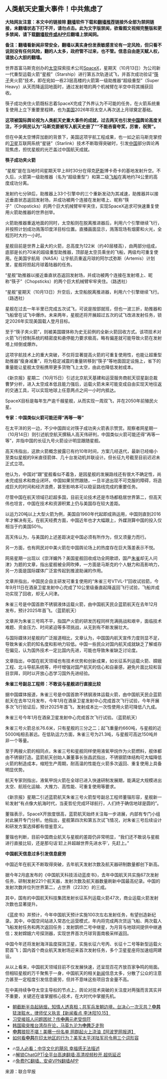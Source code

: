  <!-- 面包屑导航 --> <h2>人类航天史重大事件！中共焦虑了</h2> <p class="notice"><b>大陆网友注意：本文中的链接除 <a href="https://github.com/bannedbook/fanqiang" >翻墙</a>软件下载和<a href="https://github.com/killgcd/justmysocks/blob/master/README.md">翻墙推荐</a>链接外全部为禁网链接，未翻墙状态下打不开，请勿点击。此为文字版禁闻，欲看图文视频完整版和更多禁闻，请下载<a href="https://github.com/bannedbook/fanqiang">翻墙软件或APP</a>后翻墙上禁闻网。</p><p>备注：翻墙看新闻非常安全，翻墙以真实身份发表敏感言论有一定风险，但只看不说则没有任何风险，翻的人太多，政府管不过来，也不管。信息自由是天赋人权，请放心大胆的翻墙。</b></p>  <div class="entry"> <p>世界首富马斯克创办的<a href="https://www.bannedbook.org/bnews/tag/%e5%a4%aa%e7%a9%ba/" class="st_tag internal_tag" rel="tag" title="标签 太空 下的日志">太空</a>探索技术公司<a href="https://www.bannedbook.org/bnews/tag/spacex/" class="st_tag internal_tag" rel="tag" title="标签 SpaceX 下的日志">SpaceX</a>，星期天（10月13日）为公司新一代重型运载火箭“星舰”（Starship）进行第五次轨道试飞，并首次成功验证“<a href="https://www.bannedbook.org/bnews/tag/%E7%AD%B7%E5%AD%90/" class="st_tag internal_tag" rel="tag" title="标签 筷子 下的日志">筷子</a>夹火箭”技术，即在宛如一栋23层高楼的火箭第一级助推器“超级重型”（Super Heavy）从天而降返回地面时，通过发射塔的两个机械臂在半空中将其捕获回收。</p> <p>筷子成功夹住火箭既标志着SpaceX完成了外界认为不可能的任务，在火箭系统重复使用上立下重要里程碑，也为<a href="https://www.bannedbook.org/bnews/tag/%e7%be%8e%e5%9b%bd/" class="st_tag internal_tag" rel="tag" title="标签 美国 下的日志">美国</a>2026年将太空人再次送上月球奠定基础。</p> <p><strong>这项被国际舆论视为人类航天史重大事件的成就，过去两天也引发<span class='wp_keywordlink_affiliate'><a href="https://www.bannedbook.org/" title="中国" target="_blank">中国</a></span>舆论高度关注，不少网民认为“马斯克要被写入航天史册了”“不能吝啬夸奖，厉害，祝贺”。</strong></p> <p>但在中美太空博弈加剧的背景下，美国这项宇航工程成果，也一如之前马斯克掌控的<a href="https://www.bannedbook.org/bnews/tag/%e5%8d%ab%e6%98%9f/" class="st_tag internal_tag" rel="tag" title="标签 卫星 下的日志">卫星</a>互联网系统“星链”（Starlink）技术不断取得突破时，引发<a href="https://www.bannedbook.org/bnews/tag/%E4%B8%AD%E5%9B%BD/" class="st_tag internal_tag" rel="tag" title="标签 中国 下的日志">中国</a>部分舆论再现焦虑，担忧星舰的光芒盖过中国航天成就。</p> <p><strong>筷子成功夹火箭</strong></p> <p>“星舰”是在当地时间星期天早上8时30分在得克<span class='wp_keywordlink'><a href="https://www.bannedbook.org/forum5/topic42.html" title="萨斯、诚信与自救" target="_blank">萨斯</a></span>博卡奇卡的基地发射升空。不久后，火箭第一级助推器（名为“超级重型”）和第二级<a href="https://www.bannedbook.org/bnews/tag/%E9%A3%9E%E8%88%B9/" class="st_tag internal_tag" rel="tag" title="标签 飞船 下的日志">飞船</a>在离地约74公里的高度成功分离。</p> <p>发射约七分钟后，助推器上33个引擎中的三个重新发动为其减速，助推器并以接近垂直状态返回发射场，并成功被两个连接在发射塔上、昵称“筷子”（Chopsticks）的两个巨大机械臂牢牢夹住，实现SpaceX追求可快速重复使用火箭助推器的世界创举。</p> <p>火箭助推器重返地面的同时，太空船则在脱离推进器后，利用六个引擎继续飞行，并按照计划成功溅落印度洋目标位置。直播画面显示，溅落现场有烟雾和火光，全程历时大约一小时。</p> <p>星舰目前是世界上最大的火箭，总高度为122米（约40层楼高），由两部分组成，底部是长约70米的超级重型助推器，顶部是太空员乘坐的飞船，两级均可重复使用。在美国宇航局（NASA）让宇航员重返月球的阿尔忒弥斯（Artemis）计划里，星舰将担起月球着陆器的任务。</p> <p>“星舰”助推器以接近垂直状态返回发射场，并成功被两个连接在发射塔上、昵称“筷子”（Chopsticks）的两个巨大机械臂牢牢夹住。（路透社）</p> <p>“星舰”星期天（10月13日）升空后，太空船脱离推进器，利用六个引擎继续飞行。（路透社）</p> <p>星舰在过去一年半里已完成五次试飞，可说是按部就班，但也一波三折，助推器和飞船曾在试飞中爆炸。未来两年，星舰还将开展超过五次的试飞改进发射任务，锁定2026年实现美国载人登月目标。</p>  <p>至于“筷子夹火箭”，则被美国媒体称为史无前例的全新火箭回收方式。该项技术对火箭飞行控制系统的精密度和悬停能力要求极高，略有偏差就可能导致火箭在发射塔上倾倒或爆炸。</p> <p>这项宇航技术上的重大突破，不仅将显著提高火箭的可重复使用性，也能让超重型助推器“瘦身减重”，将为稳定减震的重量转移到“筷子”等地面固定设施上，省下的重量能让星舰太空船携带更多货物飞上太空，由此也降低发射成本。</p> <p>《新京报》星期二（10月15日）引述北京航天基建和运营服务商航天驭星副总裁曹梦分析，进入太空成本低且能力强后，运载火箭未来可能变成自由实现天地往返的交通工具，可以实现地球上任意两点之间一小时内抵达。</p> <p>SpaceX目标是每年生产逾千艘星舰，从而实现一周双飞，并在2050年前殖民火星。</p> <p><strong>专家：中国类似火箭可能还得“再等一等”</strong></p> <p>在太平洋的另一边，不少中国舆论对筷子成功夹火箭表示赞赏。观察者网星期一（10月14日）则引述航空航天撰稿人高天伟研判，中国类似火箭可能还得“再等一等”，并指中国的长征九号火箭设计明显跟随星舰。</p> <p>高天伟指出，这款火箭概念披露已有约10年时间，方案几经迭代，最新已经缩小至类似星舰的9米直径箭体、几十台发动机并联设计。但长征九号截至目前迟迟未正式立项。</p> <p>他认为，中国对“跟”星舰看似不着急，是因星舰的发展路线还有很大不确定性，尚未完成技术和商业闭环。中国如果贸然跟随，一旦半途出现不可克服的障碍，将造成巨大的时间和经济浪费，甚至影响本可以稳妥路线完成的重要任务。</p> <p>尽管中国在航天领域已赶超多国，目前无论技术还是市场都稳居世界第二，但高天伟也坦言，中国在技术和资源积累上仍与美国存在较大差距。</p> <p>以运力20吨以上大型火箭为例，美国自1960年代起即成熟运用，中国则直到2016年才解决有无。在航天经费方面，中国近年也才大幅跟上，外媒测算中国的投入仅相当于约美国50％。</p> <p>高天伟认为，与美国的上述差距决定中国必须有所作为，但又须量力而行。</p> <p>另一方面，也有网民对中美火箭在中国舆论场上的热度存在巨大落差表示不悦。</p>  <p>网易星期一出现以《崇洋媚外？美国星舰回收成功全网歌颂，国产<a href="https://www.bannedbook.org/bnews/tag/%e6%9c%b1%e9%9b%80/" class="st_tag internal_tag" rel="tag" title="标签 朱雀 下的日志">朱雀</a>却无人问津》为题的文章，指出星舰被全网吹捧，一方面是马斯克的个人魅力和高影响力，另一方面是国际媒体广泛宣传起到推波助澜的作用。</p> <p>文章并指出，中国民企自主研发可重复使用的“朱雀三号VTVL-1”回收试验箭，今年9月11日在酒泉卫星发射中心完成了10公里级垂直起降返回飞行试验，飞船并成功实现了回收，却无人问津。</p> <p>朱雀三号是中国首款不锈钢液体运载火箭，由中国航天民企蓝箭航天在去年12月发布，预计2025年首飞。（蓝箭航天）</p> <p>文章并为朱雀三号鸣不平，指国产火箭的研发历程同样充满挑战和艰辛，面临技术难题、资金压力、时间紧迫等多项挑战，从无到有不断发展壮大。</p> <p>与国际媒体对星舰的广泛报道相比，文章认为，中国国内航天宣传力度则显不足，导致朱雀火箭的知名度和影响力较低。中国一些民众对国内航天成就缺乏了解或存在偏见，认为国外技术一定比国内先进，可能也导致朱雀缺乏讨论度。</p> <p>文章指出，中国在航天领域也有技术优势和创新成果，如长征系列运载火箭、嫦娥工程、北斗导航系统等，呼吁增强对国产航天的信心和自豪感，避免片面比较和盲目崇拜，同时以开放心态学习国外先进经验。</p> <p><strong>朱雀三号副总工程师：不敢说与星舰进行直接比较</strong></p> <p>据中国媒体报道，朱雀三号是中国首款不锈钢液体运载火箭，由中国航天民企蓝箭航天在去年12月发布，今年1月在酒泉卫星发射中心完成首次飞行试验，今年开展多次飞行验证后，预计2025年首飞，发射成本比一次性使用火箭可降低八九成。</p> <p>朱雀三号今年1月在酒泉卫星发射中心完成首次飞行试验。（蓝箭航天）</p> <p>朱雀三号火箭总长76.6米，只有星舰的三分之二；起飞重量约660吨，与星舰的近5000吨相去甚远。在低轨运力方面，朱雀三号为21.3吨，与星舰可高达150吨并非一个等量。</p> <p>至于两艘火箭的相同点，朱雀三号和星舰同样使用液氧甲烷作为火箭燃料，舰体都由不锈钢打造。蓝箭航天创始人兼董事长张昌武指出，不锈钢箭体结构可大幅降低火箭的制造成本，缩短生产周期，耐高温的性能在火箭多次返回、重复使用上具备明显优势。</p> <p>航天专家则指出，液氧甲烷火箭在全球已进入快速研制发展期，能满足大规模进出太空、航班化运输、大推力、高性能、可重复使用等要求。</p>  <p>《新京报》星期二引述蓝箭航天朱雀三号火箭型号副总工程师董锴形容，星舰新一轮发射“有点像大航海时代，当麦哲伦完成环球航行，人们终于确信地球是圆的”。</p> <p>董锴表示，SpaceX开放度很高，蓝箭航天始终关注每一步进展，内部有专门小组对此展开专门分析。他指出，星舰第四次和第五次试飞情况，对朱雀三号后续设计和研发方案选择都有借鉴意义。</p> <p>董锴也判断，目前中国商业航天与星舰的差距仍非常明显，“我们还不敢说与星舰进行直接比较，还是那句话‘赶上并超越世界先进水平’，先赶上。”</p> <p><strong>中国航天信息过多引发信息疲劳</strong></p> <p>中国近年在航天不断取得突破，去年航天发射次数及航天器研制数量都创下新高。</p> <p>据今年2月底发布的《中国航天科技活动蓝皮书》，去年中国航天共实施67次发射任务，研制发射221个航天器，发射次数及航天器数量刷新中国最高纪录。中国的发射次数并位列世界第二，占世界（223次）的三成。</p> <p>其中，国有的中国航天科技集团发射长征系列运载火箭47次，商业运载火箭发射次数也显著提升。</p> <p>《蓝皮书》并预计，今年中国航天预计实施100次左右发射任务，有望创造新纪录。其中，中国空间站进入常态化运营模式，年内将完成两次货运飞船、两次载人飞船发射任务和两次返回任务；发射鹊桥二号中继星，为月背与地球间提供中继通信；发射嫦娥六号探测器，实现世界首次月球背面南极采样返回。</p> <p>中国今年还将发射海洋盐度探测卫星，实施长征六号丙、长征十二号等新型运载火箭首飞；国内首个商业航天发射场迎来首次发射任务，多个卫星星座将加速组网建设。</p> <p>从以上看来，中国航天领域目前不仅发展快速，还呈现百花齐放百家争鸣的局面。但相较星舰的万千聚焦于一身，中国航天的相关<span class='wp_keywordlink_affiliate'><a href="https://www.bannedbook.org/" title="新闻">新闻</a></span>信息太多，分散了公众的注意力甚至一定程度引发信息疲劳，但并不意味这些项目含金量不高。</p> <p>在中美持续争夺太空主导权的节点上，舆论对技术突破的关注度对两强而言其实并不重要，关键还在谁掌握核心技术，在大时代中掌握先机。</p> <!--<div id="taboola-mid-1"></div>--><ul class='op-related-articles' title='相关阅读'> <li><a href='https://www.bannedbook.org/bnews/sohnews/20241016/2102358.html' target='_blank'>朝截断半岛起硝烟，知情人透真相；共军兵发朝边境，台决心一次灭共？<b>中共</b>猛泼脏水，律师仗义执言【新闻看点 李沐阳10.15】</a></li> <li><a href='https://www.bannedbook.org/bnews/baitai/20241016/2102350.html' target='_blank'>习受接班人问题困扰？传<b>中共</b>元老受惊吓</a></li> <li><a href='https://www.bannedbook.org/bnews/comments/20241016/2102344.html' target='_blank'>韩国瑜突推台湾存在论，马英九沦为<b>中共</b>乏走狗</a></li> <li><a href='https://www.bannedbook.org/bnews/topimagenews/20241016/2102341.html' target='_blank'><b>中共</b>狼狈不堪！美曝一份名单 网群起火上浇油【阿波罗网报道】</a></li> <li><a href='https://www.bannedbook.org/bnews/bannedvideo/20241016/2102338.html' target='_blank'>如何看<b>中共</b>在印太地区的行为？美军太平洋陆军司令用三个词形容</a></li> </ul> <ul class="texttj"> <!--<li>🔥<a href="https://www.bannedbook.org/bnews/ssgc/20230219/1850782.html" target="_blank">法国犹太老板：神告诉我们，只有一位中国人能救人类</a></li>--> <li>🔥<a href="https://www.bannedbook.org/bnews/comments/20220220/1694796.html" target="_blank">华人必看：中华文化的飓风 幸福感无法描述</a></li> <li>🔥<a href="https://github.com/bannedbook/fanqiang/wiki/V2ray%E6%9C%BA%E5%9C%BA" target="_blank">解锁ChatGPT|全平台高速翻墙:高清视频秒开,超低延迟</a></li> <li>🔥<a href="https://github.com/bannedbook/fanqiang/wiki/%E7%A6%81%E9%97%BB%E7%BD%91%E5%AE%89%E5%8D%93%E7%BF%BB%E5%A2%99%E6%96%B0%E9%97%BBAPP" target="_blank">免费PC翻墙、安卓VPN翻墙APP</a></li> </ul><p class="src-info">来源：联合早报 </p> <a name='sharetosocial'></a> <div style="margin-bottom:5px;padding-bottom:5px;clear:both"> <div id="archive-pix-1" class="banner-ads"> <!-- AuctionX Display platform tag START --> <div id="27602x728x90x621x_ADSLOT1" clicktrack="%%CLICK_URL_ESC%%"></div>  <!-- AuctionX Display platform tag END --> </div> <div id="archive-pix-2" class="banner-ads"> <!-- AuctionX Display platform tag START --> <div id="27556x300x250x621x_ADSLOT1" clicktrack="%%CLICK_URL_ESC%%" style="margin:0 auto;text-align:center"></div>  <!-- AuctionX Display platform tag END --> </div> </div>  <div id="archive-pix-1" class="banner-ads"> <!-- AuctionX Display platform tag START --> <div id="27603x728x90x621x_ADSLOT1" clicktrack="%%CLICK_URL_ESC%%"></div>  <!-- AuctionX Display platform tag END --> </div> </div><!--END ENTRY--> 